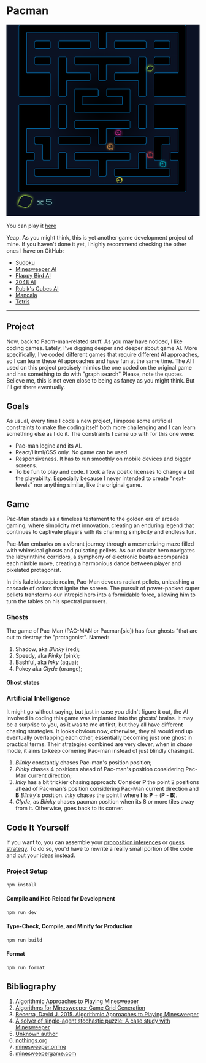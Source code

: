 # Pacman

![screenshot](./screenshot.png)

You can play it [here](https://virgs.github.io/pacman/)

Yeap. As you might think, this is yet another game development project of mine.
If you haven't done it yet, I highly recommend checking the other ones I have on GitHub:

- [Sudoku](https://github.com/virgs/sudoku)
- [Minesweeper AI](https://github.com/virgs/minesweeper-ai)
- [Flappy Bird AI](https://github.com/virgs/flappy-bird-ai)
- [2048 AI](https://github.com/virgs/2048-ai)
- [Rubik's Cubes AI](https://github.com/virgs/rubiks-cubes-ai)
- [Mancala](https://github.com/virgs/mancala)
- [Tetris](https://github.com/virgs/tetris)

----

## Project

Now, back to Pacm-man-related stuff.
As you may have noticed, I like coding games. Lately, I've digging deeper and deeper about game AI.
More specifically, I've coded different games that require different AI approaches, so I can learn these AI approaches and have fun at the same time.
The AI I used on this project precisely mimics the one coded on the original game and has something to do with "graph search"
Please, note the quotes. Believe me, this is not even close to being as fancy as you might think. But I'll get there eventually.

## Goals

As usual, every time I code a new project, I impose some artificial constraints to make the coding itself both more challenging and I can learn something else as I do it. The constraints I came up with for this one were:

- Pac-man loginc and its AI.
- React/Html/CSS only. No game can be used.
- Responsiveness. It has to run smoothly on mobile devices and bigger screens.
- To be fun to play and code. I took a few poetic licenses to change a bit the playability. Especially because I never intended to create "next-levels" nor anything similar, like the original game.

## Game

Pac-Man stands as a timeless testament to the golden era of arcade gaming, where simplicity met innovation, creating an enduring legend that continues to captivate players with its charming simplicity and endless fun.

Pac-Man embarks on a vibrant journey through a mesmerizing maze filled with whimsical ghosts and pulsating pellets. As our circular hero navigates the labyrinthine corridors, a symphony of electronic beats accompanies each nimble move, creating a harmonious dance between player and pixelated protagonist.

In this kaleidoscopic realm, Pac-Man devours radiant pellets, unleashing a cascade of colors that ignite the screen. The pursuit of power-packed super pellets transforms our intrepid hero into a formidable force, allowing him to turn the tables on his spectral pursuers.

### Ghosts

The game of Pac-Man (PAC-MAN or Pacman[sic]) has four ghosts ”that are out to destroy the "protagonist". Named:

1. Shadow, aka *Blinky* (red);
2. Speedy, aka *Pinky* (pink);
3. Bashful, aka *Inky* (aqua);
4. Pokey aka *Clyde* (orange);

#### Ghost states

### Artificial Intelligence

It might go without saying, but just in case you didn't figure it out, the AI involved in coding this game was implanted into the ghosts' brains. It may be a surprise to you, as it was to me at first, but they all have different chasing strategies. It looks obvious now, otherwise, they all would end up eventually overlapping each other, essentially becoming just one ghost in practical terms. Their strategies combined are very clever, when in *chase* mode, it aims to keep cornering Pac-man instead of just blindly chasing it.

1. *Blinky* constantly chases Pac-man's position position;
2. *Pinky* chases 4 positions ahead of Pac-man's position considering Pac-Man current direction;
3. *Inky* has a bit trickier chasing approach:
   Consider **P** the point 2 positions ahead of Pac-man's position considering Pac-Man current direction and **B** *Blinky's* position. *Inky* chases the point **I** where **I** is **P** + (**P** - **B**).
4. *Clyde*, as *Blinky* chases pacman position when its 8 or more tiles away from it. Otherwise, goes back to its corner.



## Code It Yourself

If you want to, you can assemble your [proposition inferences](./src/as/assembly/PropositionsSolver.ts) or [guess strategy](./src/as/assembly/GuessMaker.ts). To do so, you'd have to rewrite a really small portion of the code and put your ideas instead.

### Project Setup

```sh
npm install
```

#### Compile and Hot-Reload for Development

```sh
npm run dev
```

#### Type-Check, Compile, and Minify for Production

```sh
npm run build
```

#### Format

```sh
npm run format
```

## Bibliography

1. [Algorithmic Approaches to Playing Minesweeper](https://cs50.harvard.edu/ai/2023/projects/1/minesweeper/)
1. [Algorithms for Minesweeper Game Grid Generation](https://dspace.cvut.cz/bitstream/handle/10467/61624/F3-BP-2016-Cicvarek-Jan-Algorithms%20for%20Minesweeper%20Game%20Grid%20Generation.pdf)
1. [Becerra, David J. 2015. Algorithmic Approaches to Playing Minesweeper](https://dash.harvard.edu/bitstream/handle/1/14398552/BECERRA-SENIORTHESIS-2015.pdf)
1. [A solver of single-agent stochastic puzzle: A case study with Minesweeper](https://www.sciencedirect.com/science/article/pii/S0950705122002842)
1. [Unknown author](http://honors.cs.umd.edu/reports/minesweeper.pdf)
1. [nothings.org](https://minesweeper.online/statistics)
1. [minesweeper.online](https://nothings.org/games/minesweeper/)
1. [minesweepergame.com](https://minesweepergame.com/strategy/guessing.php)